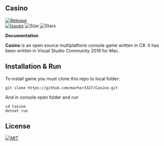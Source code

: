 ## Casino

[![Release](https://img.shields.io/github/release/marhor3327/Casino.svg)](https://github.com/marhor3327/Casino/releases)     
[![Issues](https://img.shields.io/github/issues/marhor3327/Casino.svg)](https://github.com/marhor3327/Casino/issues)
![Size](https://img.shields.io/github/repo-size/marhor3327/Casino.svg)
![Stars](https://img.shields.io/github/stars/marhor3327/Casino.svg)

**Documentation**

  **Casino** is an open source multiplatform console game written in C#.
It has been written in Visual Studio Community 2019 for Mac.

## Installation & Run

To install game you must clone this repo to local folder:

```
git clone https://github.com/marhor3327/Casino.git
```

And in console open folder and run

```
cd Casino
dotnet run
```

## License

[![MIT](https://img.shields.io/github/license/marhor3327/Casino.svg)](LICENSE)
